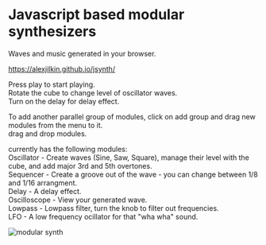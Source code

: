 # Javascript based modular synthesizers
Waves and music generated in your browser.

https://alexjilkin.github.io/jsynth/

Press play to start playing.  
Rotate the cube to change level of oscillator waves.  
Turn on the delay for delay effect.  

To add another parallel group of modules, click on add group and drag new modules from the menu to it.  
drag and drop modules.  

currently has the following modules:   
  Oscillator - Create waves (Sine, Saw, Square), manage their level with the cube, and add major 3rd and 5th overtones.  
  Sequencer - Create a groove out of the wave - you can change between 1/8 and 1/16 arrangment.  
  Delay - A delay effect.  
  Oscilloscope - View your generated wave.  
  Lowpass - Lowpass filter, turn the knob to filter out frequencies.  
  LFO - A low frequency ocillator for that "wha wha" sound.  
  
![modular synth](https://user-images.githubusercontent.com/16067593/69498908-a9fe1980-0ef5-11ea-90ef-b40e907743d4.png)
